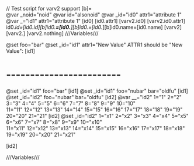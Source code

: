 // Test script for varv2 support
[b]=<br />
@var _noid="noid"
@var id="alsonoid"
@var _id="id0" attr1="attribute 1"
@var _="id1" attr1="attribute 1"
[id0]
[id0.attr1]
[varv2.id0]
[varv2.id0.attr1]
id0._id=[id0._id][b]id0.__=[id0.__][b]id0._=[id0._][b]id0.name=[id0.name]
[varv2]
[varv2.]
[varv2.nothing]
///Variables///

@set foo="bar"
@set _id="id1" attr1="New Value"
ATTR1 should be "New Value":
[id1]
# ------------------------
@set _id="id1" foo="bar"
[id1]
@set _id="id1" foo="nubar" bar="oldfu"
[id1]
@set _id="id2" foo="nubar" bar="oldfu"
[id2]
@var __="id2" 1="1" 2="2" 3="3" 4="4" 5="5" 6="6" 7="7" 8="8" 9="9" 10="10"\
               11="11" 12="12" 13="13" 14="14" 15="15" 16="16" 17="17" 18="18" 19="19" 20="20" 21="21"
[id2]
@set _id="id2" 1="x1" 2="x2" 3="x3" 4="x4" 5="x5" 6="x6" 7="x7" 8="x8" 9="x9" 10="x10"\
               11="x11" 12="x12" 13="x13" 14="x14" 15="x15" 16="x16" 17="x17" 18="x18" 19="x19" 20="x20" 21="x21"

[id2]

///Variables///
